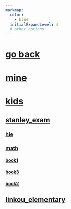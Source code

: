 ```yaml
---
markmap:
  color:
    - blue
  initialExpandLevel: 4
  # other options
---
```


# [go back](../index.html)
# [mine](mine/index.html)
# [kids](kids/index.html)
## [stanley_exam](kids/stanley_exam/index.html)
### [hle](kids/stanley_exam/hle/index.html)
### [math](kids/stanley_exam/math/index.html)
#### [book1](kids/stanley_exam/math/book1/index.html)
#### [book3](kids/stanley_exam/math/book3/index.html)
#### [book2](kids/stanley_exam/math/book2/index.html)
## [linkou_elementary](kids/linkou_elementary/index.html)
